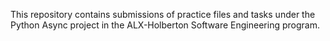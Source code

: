 This repository contains submissions of practice files and tasks under the Python Async project in the ALX-Holberton Software Engineering program.
